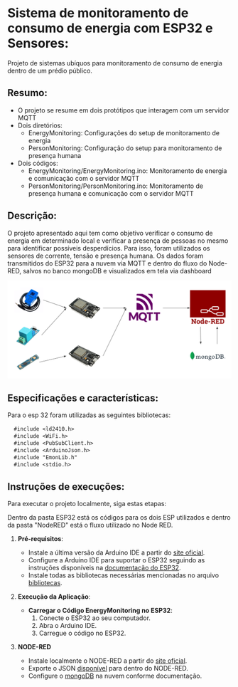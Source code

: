# Sistema de monitoramento de consumo de energia com ESP32 e Sensores:
Projeto de sistemas ubíquos para monitoramento de consumo de energia dentro de um prédio público.

## Resumo:
- O projeto se resume em dois protótipos que interagem com um servidor MQTT
- Dois diretórios:
   - EnergyMonitoring: Configurações do setup de monitoramento de energia
   - PersonMonitoring: Configuração do setup para monitoramento de presença humana
- Dois códigos:
   - EnergyMonitoring/EnergyMonitoring.ino: Monitoramento de energia e comunicação com o servidor MQTT
   - PersonMonitoring/PersonMonitoring.ino: Monitoramento de presença humana e comunicação com o servidor MQTT

## Descrição:

O projeto apresentado aqui tem como objetivo verificar o consumo de energia em determinado local e verificar a presença de pessoas no mesmo para identificar possíveis desperdícios. Para isso, foram utilizados os sensores de corrente, tensão e presença humana. Os dados foram transmitidos do ESP32 para a nuvem via MQTT e dentro do fluxo do Node-RED, salvos no banco mongoDB e visualizados em tela via dashboard


![arquitetura](./arquitetura.png)

## Especificações e características:

Para o esp 32 foram utilizadas as seguintes bibliotecas:
```
  #include <ld2410.h>
  #include <WiFi.h>
  #include <PubSubClient.h>
  #include <ArduinoJson.h>
  #include "EmonLib.h"
  #include <stdio.h>
```


## Instruções de execuções:

Para executar o projeto localmente, siga estas etapas:

Dentro da pasta ESP32 está os códigos para os dois ESP utilizados e dentro da pasta "NodeRED" está o fluxo utilizado no Node RED.

1. **Pré-requisitos**:
   - Instale a última versão da Arduino IDE a partir do [site oficial](https://www.arduino.cc/en/software).
   - Configure a Arduino IDE para suportar o ESP32 seguindo as instruções disponíveis na [documentação do ESP32](https://docs.espressif.com/projects/arduino-esp32/en/latest/installing.html).
   - Instale todas as bibliotecas necessárias mencionadas no arquivo [bibliotecas](./bibliotecas.txt).

2. **Execução da Aplicação**:
   - **Carregar o Código EnergyMonitoring no ESP32**:
     1. Conecte o ESP32 ao seu computador.
     2. Abra o Arduino IDE.
     3. Carregue o código no ESP32.

3. **NODE-RED**
   - Instale localmente o NODE-RED a partir do [site oficial](https://nodered.org/docs/getting-started/local).
   - Exporte o JSON [disponível](https://github.com/welintonbg/EnergyMonitoring/blob/main/NodeRED/flows.json) para dentro do NODE-RED.
   - Configure o [mongoDB](https://www.mongodb.com/) na nuvem conforme documentação. 
